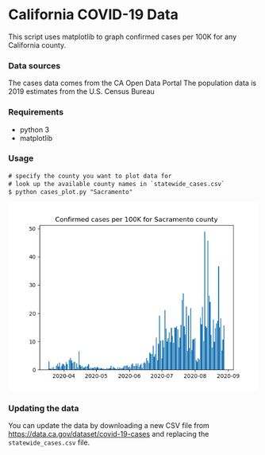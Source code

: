 # California COVID-19 Data


This script uses matplotlib to graph confirmed cases per 100K for any California county.

### Data sources
The cases data comes from the CA Open Data Portal
The population data is 2019 estimates from the U.S. Census Bureau

### Requirements
- python 3
- matplotlib

### Usage
```
# specify the county you want to plot data for
# look up the available county names in `statewide_cases.csv`
$ python cases_plot.py "Sacramento"
```

![Example output](Sacramento-cases.png)

### Updating the data
You can update the data by downloading a new CSV file from https://data.ca.gov/dataset/covid-19-cases and replacing the `statewide_cases.csv` file.
